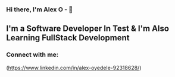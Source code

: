 ### Hi there, I'm Alex O -  👋

## I'm a Software Developer In Test & I'm Also Learning FullStack Development

### Connect with me:

(https://www.linkedin.com/in/alex-oyedele-92318628/)

